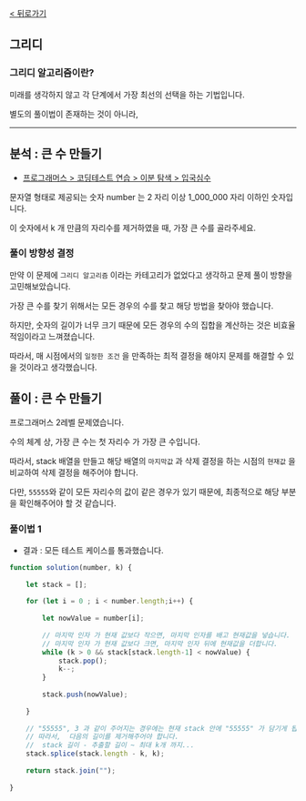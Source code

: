 [< 뒤로가기](./READEMD.md)

## 그리디

### 그리디 알고리즘이란?

미래를 생각하지 않고 각 단계에서 가장 최선의 선택을 하는 기법입니다.

별도의 풀이법이 존재하는 것이 아니라, 

<hr>

## 분석 : 큰 수 만들기

- [프로그래머스 > 코딩테스트 연습 > 이분 탐색 > 입국심수](https://school.programmers.co.kr/learn/courses/30/lessons/42883)

문자열 형태로 제공되는 숫자 number 는 2 자리 이상 1_000_000 자리 이하인 숫자입니다.

이 숫자에서 k 개 만큼의 자리수를 제거하였을 때, 가장 큰 수를 골라주세요.

### 풀이 방향성 결정

만약 이 문제에 `그리디 알고리즘` 이라는 카테고리가 없었다고 생각하고 문제 풀이 방향을 고민해보았습니다.

가장 큰 수를 찾기 위해서는 모든 경우의 수를 찾고 해당 방법을 찾아야 했습니다.

하지만, 숫자의 길이가 너무 크기 때문에 모든 경우의 수의 집합을 계산하는 것은 비효율 적임이라고 느껴졌습니다.

따라서, 매 시점에서의 `일정한 조건` 을 만족하는 최적 결정을 해야지 문제를 해결할 수 있을 것이라고 생각했습니다.

## 풀이 : 큰 수 만들기

프로그래머스 2레벨 문제였습니다.

수의 체계 상, 가장 큰 수는 첫 자리수 가 가장 큰 수입니다.

따라서, stack 배열을 만들고 해당 배열의 `마지막값` 과 삭제 결정을 하는 시점의 `현재값` 을 비교하여 삭제 결정을 해주어야 합니다.

다만, `55555`와 같이 모든 자리수의 값이 같은 경우가 있기 때문에, 최종적으로 해당 부분을 확인해주어야 할 것 같습니다.

### 풀이법 1

- 결과 : 모든 테스트 케이스를 통과했습니다.

```javascript
function solution(number, k) {
    
    let stack = [];
    
    for (let i = 0 ; i < number.length;i++) {
        
        let nowValue = number[i];
        
        // 마지막 인자 가 현재 값보다 작으면, 마지막 인자를 배고 현재값을 넣습니다.
        // 마지막 인자 가 현재 값보다 크면, 마지막 인자 뒤에 현재값을 더합니다.
        while (k > 0 && stack[stack.length-1] < nowValue) {
            stack.pop();
            k--;
        }
        
        stack.push(nowValue);
        
    }
    
    // "55555", 3 과 같이 주어지는 경우에는 현재 stack 안에 "55555" 가 담기게 됩니다.
    // 따라서,  다음의 길이를 제거해주어야 합니다.
    //  stack 길이 - 추출할 길이 ~ 최대 k개 까지...
    stack.splice(stack.length - k, k);
    
    return stack.join("");
    
}

```
